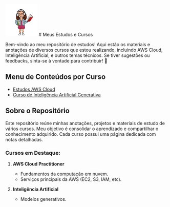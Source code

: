 
<img src="./deby_estudar.jpeg" alt="Minha Caricatura" style="width: 100px;">
# Meus Estudos e Cursos

Bem-vindo ao meu repositório de estudos! Aqui estão os materiais e anotações de diversos cursos que estou realizando, incluindo AWS Cloud, Inteligência Artificial, e outros temas técnicos. Se tiver sugestões ou feedbacks, sinta-se à vontade para contribuir! 💖



## Menu de Conteúdos por Curso

- [Estudos AWS Cloud](fundamentos_tecnicos_aws.md)
- [Curso de Inteligência Artificial Generativa](inteligencia_artificial.md)


## Sobre o Repositório

Este repositório reúne minhas anotações, projetos e materiais de estudo de vários cursos. Meu objetivo é consolidar o aprendizado e compartilhar o conhecimento adquirido. Cada curso possui uma página dedicada com notas detalhadas.

### Cursos em Destaque:

1. **AWS Cloud Practitioner**
   - Fundamentos da computação em nuvem.
   - Serviços principais da AWS (EC2, S3, IAM, etc).
   
2. **Inteligência Artificial**
   - Modelos generativos.

   

